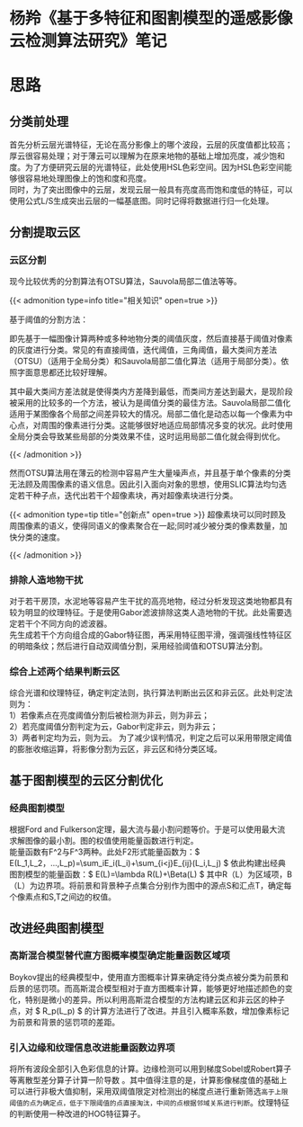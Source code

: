 # 杨羚《基于多特征和图割模型的遥感影像云检测算法研究》笔记


# 思路
## 分类前处理
首先分析云层光谱特征，无论在高分影像上的哪个波段，云层的灰度值都比较高；  
厚云很容易处理；对于薄云可以理解为在原来地物的基础上增加亮度，减少饱和度。为了方便研究云层的光谱特征，此处使用HSL色彩空间。因为HSL色彩空间能够很容易地处理图像上的饱和度和亮度。  
同时，为了突出图像中的云层，发现云层一般具有亮度高而饱和度低的特征，可以使用公式L/S生成突出云层的一幅基底图。同时记得将数据进行归一化处理。  

## 分割提取云区
### 云区分割
现今比较优秀的分割算法有OTSU算法，Sauvola局部二值法等等。

{{< admonition type=info title="相关知识" open=true >}}

基于阈值的分割方法：

即先基于一幅图像计算两种或多种地物分类的阈值灰度，然后直接基于阈值对像素的灰度进行分类。常见的有直接阈值，迭代阈值，三角阈值，最大类间方差法（OTSU）（适用于全局分类）和Sauvola局部二值化算法（适用于局部分类）。依照字面意思都还比较好理解。

其中最大类间方差法就是使得类内方差降到最低，而类间方差达到最大，是现阶段被采用的比较多的一个方法，被认为是阈值分类的最佳方法。Sauvola局部二值化适用于某图像各个局部之间差异较大的情况。局部二值化是动态以每一个像素为中心点，对周围的像素进行分类。这能够很好地适应局部情况多变的状况。此时使用全局分类会导致某些局部的分类效果不佳，这时运用局部二值化就会得到优化。

{{< /admonition >}}

然而OTSU算法用在薄云的检测中容易产生大量噪声点，并且基于单个像素的分类无法顾及周围像素的语义信息。因此引入面向对象的思想，使用SLIC算法均匀选定若干种子点，迭代出若干个超像素块，再对超像素块进行分类。  

{{< admonition type=tip title="创新点" open=true >}}
超像素块可以同时顾及周围像素的语义，使得同语义的像素聚合在一起;同时减少被分类的像素数量，加快分类的速度。

{{< /admonition >}}

### 排除人造地物干扰
对于若干房顶，水泥地等容易产生干扰的高亮地物，经过分析发现这类地物都具有较为明显的纹理特征。于是使用Gabor滤波排除这类人造地物的干扰。此处需要选定若干个不同方向的滤波器。  
先生成若干个方向组合成的Gabor特征图，再采用特征图平滑，强调强线性特征区的明暗条纹；然后进行自动双阈值分割，采用经验阈值和OTSU算法分割。   

### 综合上述两个结果判断云区
综合光谱和纹理特征，确定判定法则，执行算法判断出云区和非云区。此处判定法则为：  
1）若像素点在亮度阈值分割后被检测为非云，则为非云；  
2）若亮度阈值分割判定为云，Gabor判定非云，则为非云；  
3）两者判定均为云，则为云。
为了减少误判情况，判定之后可以采用带限定阈值的膨胀收缩运算，将影像分割为云区，非云区和待分类区域。

## 基于图割模型的云区分割优化



### 经典图割模型
根据Ford and Fulkerson定理，最大流与最小割问题等价。于是可以使用最大流求解图像的最小割。图的权值使用能量函数进行判定。  
能量函数有F^2与F^3两种。此处F2形式能量函数为：$ E(L_1,L_2，...,L_p)=\sum_iE_i(L_i)+\sum_{i<j}E_{ij}(L_i,L_j) $
依此构建出经典图割模型的能量函数：$ E(L)=\lambda R(L)+\Beta(L) $
其中R（L）为区域项，B（L）为边界项。将前景和背景种子点集合分别作为图中的源点S和汇点T，确定每个像素点和S,T之间边的权值。  



## 改进经典图割模型



### 高斯混合模型替代直方图概率模型确定能量函数区域项
Boykov提出的经典模型中，使用直方图概率计算来确定待分类点被分类为前景和后景的惩罚项。而高斯混合模型相对于直方图概率计算，能够更好地描述颜色的变化，特别是微小的差异。所以利用高斯混合模型的方法构建云区和非云区的种子点，对 $ R_p(L_p) $ 的计算方法进行了改进。并且引入概率系数，增加像素标记为前景和背景的惩罚项的差距。

###  引入边缘和纹理信息改进能量函数边界项

将所有波段全部引入色彩信息的计算。边缘检测可以用到梯度Sobel或Robert算子等离散型差分算子计算一阶导数 。其中值得注意的是，计算影像梯度值的基础上可以进行非极大值抑制，采用双阈值限定对检测出的梯度点进行重新筛选```高于上限阈值的点为确定点，低于下限阈值的点直接淘汰，中间的点根据邻域关系进行判断```。纹理特征的判断使用一种改进的HOG特征算子。

